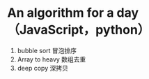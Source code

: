 # An algorithm for a day（JavaScript，python）
1. bubble sort 冒泡排序
2. Array to heavy 数组去重
3. deep copy 深拷贝